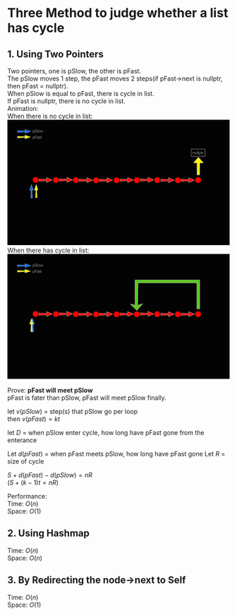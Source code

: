 # Three Method to judge whether a list has cycle

## 1. Using Two Pointers

Two pointers, one is pSlow, the other is pFast.  
The pSlow moves 1 step, the pFast moves 2 steps(if pFast->next is nullptr, then pFast = nullptr).  
When pSlow is equal to pFast, there is cycle in list.  
If pFast is nullptr, there is no cycle in list.  
Animation:  
When there is no cycle in list:  
![avatar](no_cycle.gif)  
When there has cycle in list:
![avatar](has_cycle.gif)  

Prove: **pFast will meet pSlow**  
pFast is fater than pSlow, pFast will meet pSlow finally.  

let $v(pSlow)$ = step(s) that pSlow go per loop  
then  $v(pFast) = kt$  

let $D$ = when pSlow enter cycle, how long have pFast gone from the enterance

Let $d(pFast)$ = when pFast meets pSlow, how long have pFast gone
Let $R$ = size of cycle

$S + d(pFast) - d(pSlow) = nR$  
$(S + (k-1)t = nR)$

Performance:  
Time: $O(n)$  
Space: $O(1)$  

## 2. Using Hashmap

Time: $O(n)$  
Space: $O(n)$  

## 3. By Redirecting the node->next to Self

Time: $O(n)$  
Space: $O(1)$  
